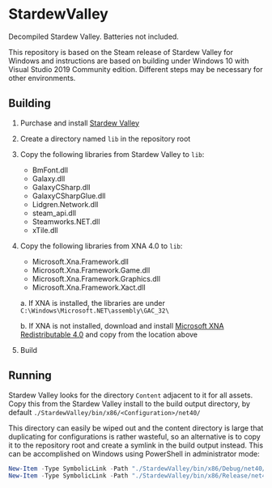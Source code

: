 # StardewValley

Decompiled Stardew Valley. Batteries not included.

This repository is based on the Steam release of Stardew Valley for Windows and
instructions are based on building under Windows 10 with Visual Studio 2019
Community edition. Different steps may be necessary for other environments.


## Building

1.  Purchase and install [Stardew Valley](https://www.stardewvalley.net/)

1.  Create a directory named `lib` in the repository root

1.  Copy the following libraries from Stardew Valley to `lib`:
    - BmFont.dll
    - Galaxy.dll
    - GalaxyCSharp.dll
    - GalaxyCSharpGlue.dll
    - Lidgren.Network.dll
    - steam_api.dll
    - Steamworks.NET.dll
    - xTile.dll

1.  Copy the following libraries from XNA 4.0 to `lib`:
    - Microsoft.Xna.Framework.dll
    - Microsoft.Xna.Framework.Game.dll
    - Microsoft.Xna.Framework.Graphics.dll
    - Microsoft.Xna.Framework.Xact.dll

    a. If XNA is installed, the libraries are under `C:\Windows\Microsoft.NET\assembly\GAC_32\`

    b. If XNA is not installed, download and install [Microsoft XNA Redistributable 4.0](https://www.microsoft.com/en-us/download/details.aspx?id=27598) and copy from the location above

1.  Build


## Running

Stardew Valley looks for the directory `Content` adjacent to it for all assets.
Copy this from the Stardew Valley install to the build output 
directory, by default `./StardewValley/bin/x86/<Configuration>/net40/`

This directory can easily be wiped out and the content directory is large that 
duplicating for configurations is rather wasteful, so an alternative is to copy
it to the repository root and create a symlink in the build output instead. 
This can be accomplished on Windows using PowerShell in administrator mode:

```powershell
New-Item -Type SymbolicLink -Path "./StardewValley/bin/x86/Debug/net40/Content" -Target "./Content/"
New-Item -Type SymbolicLink -Path "./StardewValley/bin/x86/Release/net40/Content" -Target "./Content/"
```
